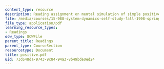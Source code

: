 ```yaml
---
content_type: resource
description: Reading assignment on mental simulation of simple positive feedback.
file: /media/courses/15-988-system-dynamics-self-study-fall-1998-spring-1999/73d648da97439c8494a38b49bde0ed24_positive.pdf
file_type: application/pdf
learning_resource_types:
- Readings
ocw_type: OCWFile
parent_title: Readings
parent_type: CourseSection
resourcetype: Document
title: positive.pdf
uid: 73d648da-9743-9c84-94a3-8b49bde0ed24
---
```


